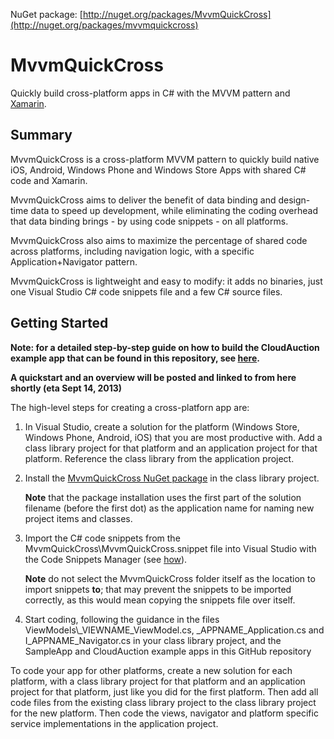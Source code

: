 NuGet package: [http://nuget.org/packages/MvvmQuickCross](http://nuget.org/packages/mvvmquickcross)

# MvvmQuickCross
Quickly build cross-platform apps in C# with the MVVM pattern and [Xamarin](http://xamarin.com/).

## Summary
MvvmQuickCross is a cross-platform MVVM pattern to quickly build native iOS, Android, Windows Phone and Windows Store Apps with shared C# code and Xamarin.

MvvmQuickCross aims to deliver the benefit of data binding and design-time data to speed up development, while eliminating the coding overhead that data binding brings - by using code snippets - on all platforms.

MvvmQuickCross also aims to maximize the percentage of shared code across platforms, including navigation logic, with a specific Application+Navigator pattern.

MvvmQuickCross is lightweight and easy to modify: it adds no binaries, just one Visual Studio C# code snippets file and a few C# source files.

## Getting Started
**Note: for a detailed step-by-step guide on how to build the CloudAuction example app that can be found in this repository, see [here](http://vincenth.net/blog/archive/2013/08/30/creating-a-cross-platform-native-app-using-mvvmquickcross-and-xamarin-part-1-cross-platform-code-and-windows-8-app.aspx).**

**A quickstart and an overview will be posted and linked to from here shortly (eta Sept 14, 2013)**

The high-level steps for creating a cross-platforn app are:

1. In Visual Studio, create a solution for the platform (Windows Store, Windows Phone, Android, iOS) that you are most productive with. Add a class library project for that platform and an application project for that platform. Reference the class library from the application project.

2. Install the [MvvmQuickCross NuGet package](http://nuget.org/packages/mvvmquickcross) in the class library project.
	
	**Note** that the package installation uses the first part of the solution filename (before the first dot) as the application name for naming new project items and classes.

3. Import the C# code snippets from the MvvmQuickCross\MvvmQuickCross.snippet file into Visual Studio with the Code Snippets Manager (see [how](http://msdn.microsoft.com/en-us/library/ms165394\(v=vs.110\).aspx)).
	
	**Note** do not select the MvvmQuickCross folder itself as the location to import snippets **to**; that may prevent the snippets to be imported correctly, as this would mean copying the snippets file over itself.

4. Start coding, following the guidance in the files ViewModels\\\_VIEWNAME\_ViewModel.cs, \_APPNAME\_Application.cs and I\_APPNAME\_Navigator.cs in your class library project, and the SampleApp and CloudAuction example apps in this GitHub repository

To code your app for other platforms, create a new solution for each platform, with a class library project for that platform and an application project for that platform, just like you did for the first platform. Then add all code files from the existing class library project to the class library project for the new platform. Then code the views, navigator and platform specific service implementations in the application project.
